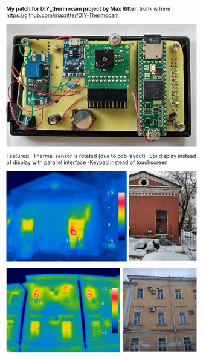 **My patch for DIY_thermocam project by Max Ritter.**
trunk is here https://github.com/maxritter/DIY-Thermocam

![Thermocam_patch Image](Images/camera1.jpg)

Features:
-Thermal sensor is rotated (due to pcb layout)
-Spi display instead of display with parallel interface
-Keypad instead of touchscreen



![Thermocam_patch Image](Images/test1.jpg)

![Thermocam_patch Image](Images/test2.jpg)
